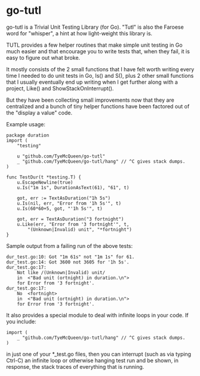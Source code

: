 # go-tutl

go-tutl is a Trivial Unit Testing Library (for Go).  "Tutl" is also the
Faroese word for "whisper", a hint at how light-weight this library is.

TUTL provides a few helper routines that make simple unit testing in Go
much easier and that encourage you to write tests that, when they fail,
it is easy to figure out what broke.

It mostly consists of the 2 small functions that I have felt worth writing
every time I needed to do unit tests in Go, Is() and S(), plus 2 other small
functions that I usually eventually end up writing when I get further along
with a project, Like() and ShowStackOnInterrupt().

But they have been collecting small improvements now that they are
centralized and a bunch of tiny helper functions have been factored out
of the "display a value" code.

Example usage:

    package duration
    import (
        "testing"

        u "github.com/TyeMcQueen/go-tutl"
        _ "github.com/TyeMcQueen/go-tutl/hang" // ^C gives stack dumps.
    )

    func TestDur(t *testing.T) {
        u.EscapeNewline(true)
        u.Is("1m 1s", DurationAsText(61), "61", t)

        got, err := TextAsDuration("1h 5s")
        u.Is(nil, err, "Error from '1h 5s'", t)
        u.Is(60*60+5, got, "'1h 5s'", t)

        got, err = TextAsDuration("3 fortnight")
        u.Like(err, "Error from '3 fortnight'", t,
            "(Unknown|Invalid) unit", "*fortnight")
    }

Sample output from a failing run of the above tests:

    dur_test.go:10: Got "1m 61s" not "1m 1s" for 61.
    dur_test.go:14: Got 3600 not 3605 for '1h 5s'.
    dur_test.go:17:
        Not like /(Unknown|Invalid) unit/
        in  <"Bad unit (ortnight) in duration.\n">
        for Error from '3 fortnight'.
    dur_test.go:17:
        No  <fortnight>
        in  <"Bad unit (ortnight) in duration.\n">
        for Error from '3 fortnight'.

It also provides a special module to deal with infinite loops in your code.
If you include:

    import (
        _ "github.com/TyeMcQueen/go-tutl/hang" // ^C gives stack dumps.
    )

in just one of your *_test.go files, then you can interrupt (such as
via typing Ctrl-C) an infinite loop or otherwise hanging test run and be
shown, in response, the stack traces of everything that is running.
